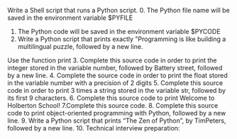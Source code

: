 Write a Shell script that runs a Python script.
0. The Python file name will be saved in the environment variable $PYFILE
1. The Python code will be saved in the environment variable $PYCODE
2. Write a Python script that prints exactly "Programming is like building a multilingual puzzle, followed by a new line.

Use the function print
3. Complete this source code in order to print the integer stored in the variable number, followed by Battery street, followed by a new line.
4. Complete the source code in order to print the float stored in the variable number with a precision of 2 digits
5. Complete this source code in order to print 3 times a string stored in the variable str, followed by its first 9 characters.
6. Complete this source code to print Welcome to Holberton School!
7.Complete this source code.
8. Complete this source code to print object-oriented programming with Python, followed by a new line.
9. Write a Python script that prints “The Zen of Python”, by TimPeters, followed by a new line.
10. Technical interview preparation: 
